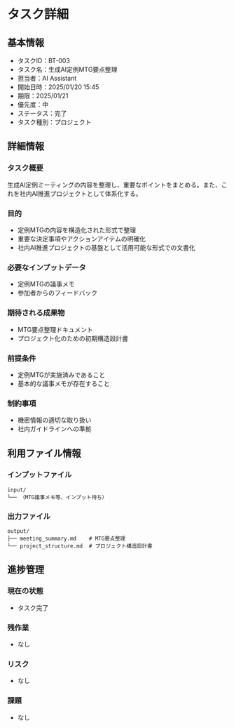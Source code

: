 # タスク詳細

## 基本情報
- タスクID：BT-003
- タスク名：生成AI定例MTG要点整理
- 担当者：AI Assistant
- 開始日時：2025/01/20 15:45
- 期限：2025/01/21
- 優先度：中
- ステータス：完了
- タスク種別：プロジェクト

## 詳細情報
### タスク概要
生成AI定例ミーティングの内容を整理し、重要なポイントをまとめる。また、これを社内AI推進プロジェクトとして体系化する。

### 目的
- 定例MTGの内容を構造化された形式で整理
- 重要な決定事項やアクションアイテムの明確化
- 社内AI推進プロジェクトの基盤として活用可能な形式での文書化

### 必要なインプットデータ
- 定例MTGの議事メモ
- 参加者からのフィードバック

### 期待される成果物
- MTG要点整理ドキュメント
- プロジェクト化のための初期構造設計書

### 前提条件
- 定例MTGが実施済みであること
- 基本的な議事メモが存在すること

### 制約事項
- 機密情報の適切な取り扱い
- 社内ガイドラインへの準拠

## 利用ファイル情報
### インプットファイル
```
input/
└── （MTG議事メモ等、インプット待ち）
```

### 出力ファイル
```
output/
├── meeting_summary.md    # MTG要点整理
└── project_structure.md  # プロジェクト構造設計書
```

## 進捗管理
### 現在の状態
- タスク完了

### 残作業
- なし

### リスク
- なし

### 課題
- なし